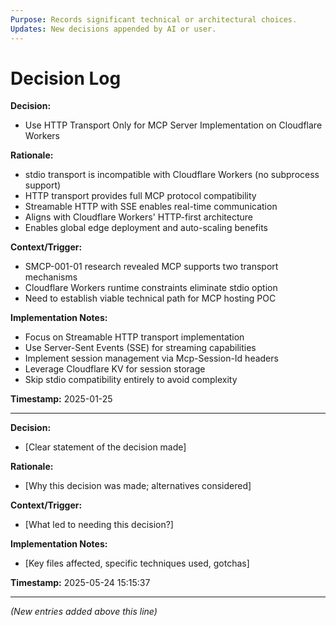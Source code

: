 ```yaml
---
Purpose: Records significant technical or architectural choices.
Updates: New decisions appended by AI or user.
---
```


# Decision Log

**Decision:**
* Use HTTP Transport Only for MCP Server Implementation on Cloudflare Workers

**Rationale:**
* stdio transport is incompatible with Cloudflare Workers (no subprocess support)
* HTTP transport provides full MCP protocol compatibility
* Streamable HTTP with SSE enables real-time communication
* Aligns with Cloudflare Workers' HTTP-first architecture
* Enables global edge deployment and auto-scaling benefits

**Context/Trigger:**
* SMCP-001-01 research revealed MCP supports two transport mechanisms
* Cloudflare Workers runtime constraints eliminate stdio option
* Need to establish viable technical path for MCP hosting POC

**Implementation Notes:**
* Focus on Streamable HTTP transport implementation
* Use Server-Sent Events (SSE) for streaming capabilities
* Implement session management via Mcp-Session-Id headers
* Leverage Cloudflare KV for session storage
* Skip stdio compatibility entirely to avoid complexity

**Timestamp:** 2025-01-25

---

**Decision:**
* [Clear statement of the decision made]

**Rationale:**
* [Why this decision was made; alternatives considered]

**Context/Trigger:**
* [What led to needing this decision?]

**Implementation Notes:**
* [Key files affected, specific techniques used, gotchas]

**Timestamp:** 2025-05-24 15:15:37

---

*(New entries added above this line)*
